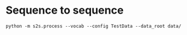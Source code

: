 # Sequence to sequence 


```
python -m s2s.process --vocab --config TestData --data_root data/
```
